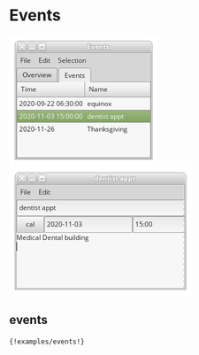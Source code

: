 # Events

![screenshot](events-1.png) ![screenshot](events-2.png)

## events
```pinafore
{!examples/events!}
```
